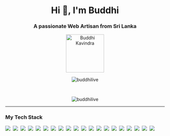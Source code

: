 <h1 align="center">Hi 👋, I'm Buddhi</h1>
<h3 align="center">A passionate Web Artisan from Sri Lanka</h3>
<p align="center">
  <img align="center" alt="Buddhi Kavindra" | Profile Views" width="120px" src="https://komarev.com/ghpvc/?username=buddhilive&style=plastic" />
</p>
<p align="center">
  <img align="center" src="https://github-readme-streak-stats.herokuapp.com/?user=buddhilive&" alt="buddhilive" />
</p>
</br>
<p align="center">
  <img align="center" src="https://github-readme-stats.vercel.app/api/top-langs/?username=Buddhilive&layout=compact&langs_count=10&hide=jupyter+notebook" alt="buddhilive" />
</p>
<hr />
<h3>My Tech Stack</h3>
<div style="display: flex; gap: 8px;">
  <img src="https://img.shields.io/badge/Python-3776AB?logo=python&logoColor=fff"> 
  <img src="https://img.shields.io/badge/JavaScript-F7DF1E?logo=javascript&logoColor=000"> 
  <img src="https://img.shields.io/badge/TypeScript-3178C6?logo=typescript&logoColor=fff"> 
  <img src="https://img.shields.io/badge/Jupyter-F37626?style=flat&logo=jupyter&logoColor=%23fff&labelColor=%23F37626&color=%23F37626">
  <img src="https://img.shields.io/badge/PHP-777BB4?style=flat&logo=php&logoColor=%23fff&labelColor=%23777BB4&color=%23777BB4">
  <img src="https://img.shields.io/badge/Rust-FF8000?style=flat&logo=rust&logoColor=%23fff&labelColor=%23FF8000&color=%23FF8000">
  <img src="https://img.shields.io/badge/Angular-DD1100?style=flat&logo=angular&logoColor=%23fff&labelColor=%23DD1100&color=%23DD1100">
  <img src="https://img.shields.io/badge/HTML-%23E34F26.svg?logo=html5&logoColor=white"> 
  <img src="https://img.shields.io/badge/CSS-1572B6?logo=css&logoColor=fff"> 
  <img src="https://img.shields.io/badge/Sass-CC6699?style=flat&logo=sass&logoColor=%23fff&labelColor=%23CC6699&color=%23CC6699">
  <img src="https://img.shields.io/badge/Google%20Gemini-886FBF?logo=googlegemini&logoColor=fff"> 
  <img src="https://img.shields.io/badge/Hugging%20Face-FFD21E?logo=huggingface&logoColor=000"> 
  <img src="https://img.shields.io/badge/Node.js-6DA55F?logo=node.js&logoColor=white"> 
  <img src="https://img.shields.io/badge/Nest.js-%23E0234E.svg?logo=nestjs&logoColor=white"> 
  <img src="https://img.shields.io/badge/Next.js-black?logo=next.js&logoColor=white"> 
  <img src="https://img.shields.io/badge/Postgresql-ffff?style=flat&logo=postgresql&logoColor=%23fff&labelColor=%234169E1&color=%234169E1">
  <img src="https://img.shields.io/badge/MySQL-4479A1?logo=mysql&logoColor=fff"> 
  <img src="https://img.shields.io/badge/SQLite-%2307405e.svg?logo=sqlite&logoColor=white"> 
  <img src="https://img.shields.io/badge/Google%20Cloud-%234285F4.svg?logo=google-cloud&logoColor=white"> 
  <img src="https://img.shields.io/badge/Docker-2496ED?logo=docker&logoColor=fff"> 
</div>
